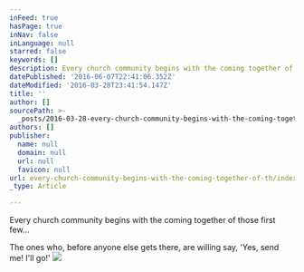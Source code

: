 ```yaml
---
inFeed: true
hasPage: true
inNav: false
inLanguage: null
starred: false
keywords: []
description: Every church community begins with the coming together of those first few...
datePublished: '2016-06-07T22:41:06.352Z'
dateModified: '2016-03-28T23:41:54.147Z'
title: ''
author: []
sourcePath: >-
  _posts/2016-03-28-every-church-community-begins-with-the-coming-together-of-th.md
authors: []
publisher:
  name: null
  domain: null
  url: null
  favicon: null
url: every-church-community-begins-with-the-coming-together-of-th/index.html
_type: Article

---
```

Every church community begins with the coming together of those first few...

The ones who, before anyone else gets there, are willing say, 'Yes, send me! I'll go!'
![](https://the-grid-user-content.s3-us-west-2.amazonaws.com/28ffa5d5-aacf-4a4a-b234-e66ca8cc73bf.jpg)